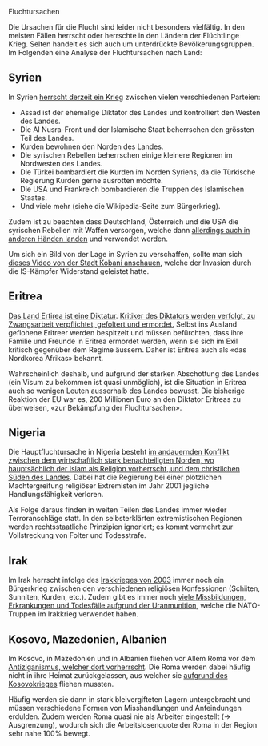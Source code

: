 Fluchtursachen

Die Ursachen für die Flucht sind leider nicht besonders vielfältig. In den meisten Fällen herrscht oder herrschte in den Ländern der Flüchtlinge Krieg. Selten handelt es sich auch um unterdrückte Bevölkerungsgruppen. Im Folgenden eine Analyse der Fluchtursachen nach Land:

Syrien
------

In Syrien [herrscht derzeit ein Krieg](https://de.wikipedia.org/wiki/B%C3%BCrgerkrieg_in_Syrien) zwischen vielen verschiedenen Parteien:

 * Assad ist der ehemalige Diktator des Landes und kontrolliert den Westen des Landes.
 * Die Al Nusra-Front und der Islamische Staat beherrschen den grössten Teil des Landes.
 * Kurden bewohnen den Norden des Landes.
 * Die syrischen Rebellen beherrschen einige kleinere Regionen im Nordwesten des Landes.
 * Die Türkei bombardiert die Kurden im Norden Syriens, da die Türkische Regierung Kurden gerne ausrotten möchte.
 * Die USA und Frankreich bombardieren die Truppen des Islamischen Staates.
 * Und viele mehr (siehe die Wikipedia-Seite zum Bürgerkrieg).

Zudem ist zu beachten dass Deutschland, Österreich und die USA die syrischen Rebellen mit Waffen versorgen, welche dann [allerdings auch in anderen Händen landen](http://www.spiegel.de/video/kobane-us-waffenlieferung-landete-beim-is-video-1530017.html) und verwendet werden.

Um sich ein Bild von der Lage in Syrien zu verschaffen, sollte man sich [dieses Video von der Stadt Kobani anschauen](https://www.youtube.com/watch?v=qXmxvQwMvJw), welche der Invasion durch die IS-Kämpfer Widerstand geleistet hatte.

Eritrea
-------

[Das Land Ertirea ist eine Diktatur](https://de.wikipedia.org/wiki/Politisches_System_Eritreas). [Kritiker des Diktators werden verfolgt, zu Zwangsarbeit verpflichtet, gefoltert und ermordet.](http://www.gmx.ch/magazine/politik/fluechtlingsdrama-mittelmeer/eritrea-massenflucht-uebers-mittelmeer-nordkorea-afrikas-30589162) Selbst ins Ausland geflohene Eritreer werden bespitzelt und müssen befürchten, dass ihre Familie und Freunde in Eritrea ermordet werden, wenn sie sich im Exil kritisch gegenüber dem Regime äussern. Daher ist Eritrea auch als «das Nordkorea Afrikas» bekannt.

Wahrscheinlich deshalb, und aufgrund der starken Abschottung des Landes (ein Visum zu bekommen ist quasi unmöglich), ist die Situation in Eritrea auch so wenigen Leuten ausserhalb des Landes bewusst. Die bisherige Reaktion der EU war es, 200 Millionen Euro an den Diktator Eritreas zu überweisen, «zur Bekämpfung der Fluchtursachen».

Nigeria
-------

Die Hauptfluchtursache in Nigeria besteht [im andauernden Konflikt zwischen dem wirtschaftlich stark benachteiligten Norden, wo hauptsächlich der Islam als Religion vorherrscht, und dem christlichen Süden des Landes](http://www.gemeinsam-fuer-afrika.de/2014/07/nigeria-kein-ende-des-konflikts-in-sicht/). Dabei hat die Regierung bei einer plötzlichen Machtergreifung religiöser Extremisten im Jahr 2001 jegliche Handlungsfähigkeit verloren.

Als Folge daraus finden in weiten Teilen des Landes immer wieder Terroranschläge statt. In den selbsterklärten extremistischen Regionen werden rechtsstaatliche Prinzipien ignoriert; es kommt vermehrt zur Vollstreckung von Folter und Todesstrafe.

Irak
----

Im Irak herrscht infolge des [Irakkrieges von 2003](https://de.wikipedia.org/wiki/Irakkrieg) immer noch ein Bürgerkrieg zwischen den verschiedenen religiösen Konfessionen (Schiiten, Sunniten, Kurden, etc.). Zudem gibt es immer noch [viele Missbildungen, Erkrankungen und Todesfälle aufgrund der Uranmunition](https://de.wikipedia.org/wiki/Irakkrieg#Missbildungen_durch_Uranmunition), welche die NATO-Truppen im Irakkrieg verwendet haben.

Kosovo, Mazedonien, Albanien
----------------------------

Im Kosovo, in Mazedonien und in Albanien fliehen vor Allem Roma vor dem [Antiziganismus, welcher dort vorherrscht](http://www.nds-fluerat.org/3963/aktuelles/eu-kommissar-fuer-menschenrechte-kritisiert-antiziganismus-in-europa-und-fordert-abschiebestopp-fuer-roma-aus-dem-kosovo/). Die Roma werden dabei häufig nicht in ihre Heimat zurückgelassen, aus welcher sie [aufgrund des Kosovokrieges](https://de.wikipedia.org/wiki/Kosovokrieg) fliehen mussten.

Häufig werden sie dann in stark bleivergifteten Lagern untergebracht und müssen verschiedene Formen von Misshandlungen und Anfeindungen erdulden. Zudem werden Roma quasi nie als Arbeiter eingestellt (&rarr; Ausgrenzung), wodurch sich die Arbeitslosenquote der Roma in der Region sehr nahe 100% bewegt.
